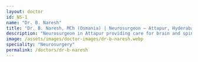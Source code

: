 ```yaml
---
layout: doctor
id: NS-1
name: "Dr. B. Naresh"
title: "Dr. B. Naresh, MCh (Osmania) | Neurosurgeon — Attapur, Hyderabad"
description: "Neurosurgeon in Attapur providing care for brain and spine conditions, microsurgery, endoscopic procedures and trauma management."
image: /assets/images/doctor-images/dr-b-naresh.webp
speciality: "Neurosurgery"
permalink: /doctors/dr-b-naresh
---
```

